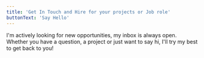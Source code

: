 ```yaml
---
title: 'Get In Touch and Hire for your projects or Job role'
buttonText: 'Say Hello'
---
```


I'm actively looking for new opportunities, my inbox is always open. Whether you have a question, a project or just want to say hi, I'll try my best to get back to you!
